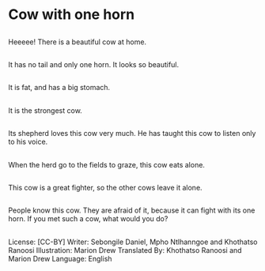 # Cow with one horn

##
Heeeee! There is a
beautiful cow at home.

##
It has no tail and only
one horn.
It looks so beautiful.

##
It is fat, and has a big
stomach.

##
It is the strongest cow.

##
Its shepherd loves this
cow very much.
He has taught this cow
to listen only to his
voice.

##
When the herd go to
the fields to graze, this
cow eats alone.

##
This cow is a great
fighter, so the other
cows leave it alone.

##
People know this cow.
They are afraid of it,
because it can fight
with its one horn.
If you met such a cow,
what would you do?

##
License: [CC-BY]
Writer: Sebongile Daniel, Mpho Ntlhanngoe and Khothatso Ranoosi
Illustration: Marion Drew
Translated By: Khothatso Ranoosi and Marion Drew
Language: English
